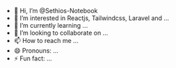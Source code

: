 - 👋 Hi, I’m @Sethios-Notebook
- 👀 I’m interested in Reactjs, Tailwindcss, Laravel and ...
- 🌱 I’m currently learning ...
- 💞️ I’m looking to collaborate on ...
- 📫 How to reach me ...
- 😄 Pronouns: ...
- ⚡ Fun fact: ...

<!---
Sethios-Notebook/Sethios-Notebook is a ✨ special ✨ repository because its `README.md` (this file) appears on your GitHub profile.
You can click the Preview link to take a look at your changes.
--->

